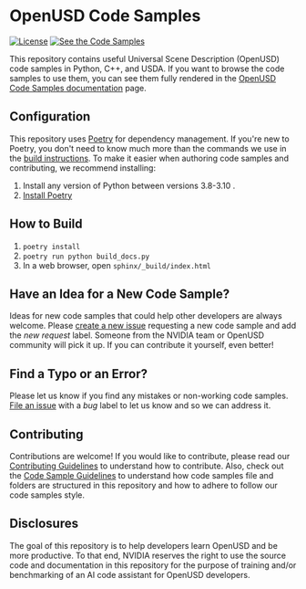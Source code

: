 # OpenUSD Code Samples
[![License](https://img.shields.io/badge/License-Apache%202.0-blue.svg)](https://opensource.org/licenses/Apache-2.0) [![See the Code Samples](https://img.shields.io/badge/OpenUSD-Code_Samples-green
)](https://docs.omniverse.nvidia.com/dev-guide/latest/programmer_ref/usd.html)

This repository contains useful Universal Scene Description (OpenUSD) code samples in Python, C++, and USDA. If you want to browse the code samples to use them, you can see them fully rendered in the [OpenUSD Code Samples documentation](https://docs.omniverse.nvidia.com/dev-guide/latest/programmer_ref/usd.html) page.

## Configuration
This repository uses [Poetry](https://python-poetry.org/docs/) for dependency management. If you're new to Poetry, you don't need to know much more than the commands we use in the [build instructions](#How-to-Build). To make it easier when authoring code samples and contributing, we recommend installing:
1. Install any version of Python between versions 3.8-3.10 .
1. [Install Poetry](https://python-poetry.org/docs/#installation)

## How to Build
1. `poetry install`
1. `poetry run python build_docs.py`
1. In a web browser, open `sphinx/_build/index.html`

## Have an Idea for a New Code Sample?
Ideas for new code samples that could help other developers are always welcome. Please [create a new issue](https://github.com/NVIDIA-Omniverse/OpenUSD-Code-Samples/issues) requesting a new code sample and add the _new request_ label. Someone from the NVIDIA team or OpenUSD community will pick it up. If you can contribute it yourself, even better!

## Find a Typo or an Error?
Please let us know if you find any mistakes or non-working code samples. [File an issue](https://github.com/NVIDIA-Omniverse/OpenUSD-Code-Samples/issues) with a _bug_ label to let us know and so we can address it.

## Contributing
Contributions are welcome! If you would like to contribute, please read our [Contributing Guidelines](./CONTRIBUTING.md) to understand how to contribute. Also, check out the [Code Sample Guidelines](CODE-SAMPLE-GUIDELINES.md) to understand how code samples file and folders are structured in this repository and how to adhere to follow our code samples style.

## Disclosures
The goal of this repository is to help developers learn OpenUSD and be more productive. To that end, NVIDIA reserves the right to use the source code and documentation in this repository for the purpose of training and/or benchmarking of an AI code assistant for OpenUSD developers.
